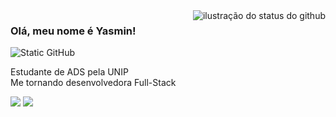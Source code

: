 <img align='right' src="https://github-readme-stats.vercel.app/api?username=mincostta&show_icons=true&title_color=783c00&text_color=af552e&icon_color=783c00&bg_color=f8efd4&cache_seconds=2300&hide=stars&locale=pt-br&rank_icon=github" alt="ilustração do status do github">

### Olá, meu nome é Yasmin!

<img src="https://img.shields.io/static/v1?label=Overview&message=YASMIN COSTA&color=f8efd4&style=for-the-badge&logo=GitHub" alt="Static GitHub">

<p>Estudante de ADS pela UNIP<br/>Me tornando desenvolvedora Full-Stack</p>
<p align="left">
  <a href="www.linkedin.com/in/yasmin-costa-041aa52a3"><img src="https://img.shields.io/badge/LinkedIn-0077B5?style=for-the-badge&logo=linkedin&logoColor=white"></a>
  <a href="yasmincosta07@gmail.com"><img src="https://img.shields.io/badge/Gmail-D14836?style=for-the-badge&logo=gmail&logoColor=white"></a>
</p>
